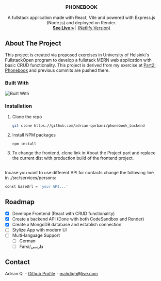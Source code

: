 <br />
<div align="center">

  <h3 align="center">PHONEBOOK</h3>

  <p align="center">
    A fullstack application made with React, Vite and powered with Express.js (Node.js) and deployed on Render.
    <br />
    <a href="https://phonebook-backend-ktio.onrender.com/"><strong>See Live »</strong></a> |
    <a href="https://sprightly-truffle-801879.netlify.app/">(Netlify Version)</a>
    <br />
  </p>
</div>

## About The Project

This project is created via proposed exercises in University of Helsinki's FullstackOpen program to develop a fullstack MERN web application with basic CRUD functionality. This project is derived from my exercise at [Part2: Phonebook](https://github.com/adrian-qorbani/fullstackopen/tree/main/part2/phonebook) and previous commits are pushed there.

### Built With


![Built With](https://skillicons.dev/icons?i=javascript,react,vite,nodejs,express,mongodb,netlify,linux&perline=9)

### Installation


1. Clone the repo
   ```sh
   git clone https://github.com/adrian-qorbani/phonebook_backend
   ```
3. Install NPM packages
   ```sh
   npm install
   ```
4. To change the frontend, clone link in About the Project part and replace the current dist with production build of the frontend project.


<br />
Incase you want to use different API for contacts change the following line in ./src/services/persons:


   ```sh
   const baseUrl = 'your API...'
   ```

## Roadmap

- [x] Develope Frontend (React with CRUD functionality)
- [x] Create a backend API (Done with both CodeSandbox and Render)
- [x] Create a MongoDB database and establish connection
- [ ] Stylize App with modern UI
- [ ] Multi-language Support
    - [ ] German
    - [ ] Farsi/فارسی

## Contact

Adrian Q. - [Github Profile](https://github.com/adrian-qorbani) - mahdigh@live.com

